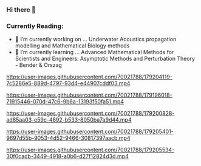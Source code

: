 ### Hi there 👋

### Currently Reading:

- 🔭 I’m currently working on ... Underwater Acoustics propagation modelling and Mathematical Biology methods
- 🌱 I’m currently learning ... Advanced Mathematical Methods for Scientists and Engineers: Asymptotic Methods and Perturbation Theory - Bender & Orszag


https://user-images.githubusercontent.com/70021788/179204119-7c5286e5-889d-4797-93d4-e44907cddf03.mp4

https://user-images.githubusercontent.com/70021788/179196018-71915446-070d-47c6-9b6a-13193f50fa51.mp4

https://user-images.githubusercontent.com/70021788/179200828-ad85aa03-e59c-4892-b533-8050ba7a9d44.mp4

https://user-images.githubusercontent.com/70021788/179205401-9697d55b-9053-4d52-9466-30817397aacb.mp4

https://user-images.githubusercontent.com/70021788/179205534-30f0cadb-3449-4918-a0b6-d27f12824d3d.mp4




